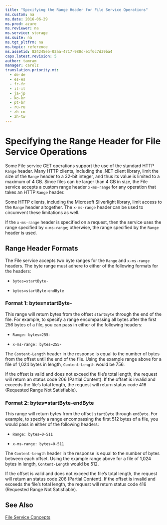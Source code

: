```yaml
---
title: "Specifying the Range Header for File Service Operations"
ms.custom: na
ms.date: 2016-06-29
ms.prod: azure
ms.reviewer: na
ms.service: storage
ms.suite: na
ms.tgt_pltfrm: na
ms.topic: reference
ms.assetid: 824245eb-02aa-4717-980c-e1f6c7d39ba4
caps.latest.revision: 5
author: tamram
manager: carolz
translation.priority.mt: 
  - de-de
  - es-es
  - fr-fr
  - it-it
  - ja-jp
  - ko-kr
  - pt-br
  - ru-ru
  - zh-cn
  - zh-tw
---
```

# Specifying the Range Header for File Service Operations
Some File service GET operations support the use of the standard HTTP `Range` header. Many HTTP clients, including the .NET client library, limit the size of the `Range` header to a 32-bit integer, and thus its value is limited to a maximum of 4 GB. Since files can be larger than 4 GB in size, the File service accepts a custom range header `x-ms-range` for any operation that takes an HTTP `Range` header.  
  
 Some HTTP clients, including the Microsoft Silverlight library, limit access to the `Range` header altogether. The `x-ms-range` header can be used to circumvent these limitations as well.  
  
 If the `x-ms-range` header is specified on a request, then the service uses the range specified by `x-ms-range`; otherwise, the range specified by the `Range` header is used.  
  
## Range Header Formats  
 The File service accepts two byte ranges for the `Range` and `x-ms-range` headers. The byte range must adhere to either of the following formats for the headers:  
  
-   `bytes=startByte-`  
  
-   `bytes=startByte-endByte`  
  
### Format 1: bytes=startByte-  
 This range will return bytes from the offset `startByte` through the end of the file. For example, to specify a range encompassing all bytes after the first 256 bytes of a file, you can pass in either of the following headers:  
  
-   `Range: bytes=255-`  
  
-   `x-ms-range: bytes=255-`  
  
 The `Content-Length` header in the response is equal to the number of bytes from the offset until the end of the file. Using the example range above for a file of 1,024 bytes in length, `Content-Length` would be 756.  
  
 If the offset is valid and does not exceed the file’s total length, the request will return an status code 206 (Partial Content). If the offset is invalid and exceeds the file’s total length, the request will return status code 416 (Requested Range Not Satisfiable).  
  
### Format 2: bytes=startByte-endByte  
 This range will return bytes from the offset `startByte` through `endByte`. For example, to specify a range encompassing the first 512 bytes of a file, you would pass in either of the following headers:  
  
-   `Range: bytes=0-511`  
  
-   `x-ms-range: bytes=0-511`  
  
 The `Content-Length` header in the response is equal to the number of bytes between each offset. Using the example range above for a file of 1,024 bytes in length, `Content-Length` would be 512.  
  
 If the offset is valid and does not exceed the file’s total length, the request will return an status code 206 (Partial Content). If the offset is invalid and exceeds the file’s total length, the request will return status code 416 (Requested Range Not Satisfiable).  
  
## See Also  
 [File Service Concepts](File-Service-Concepts.md)
